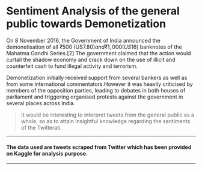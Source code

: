 # Sentiment Analysis of the general public towards Demonetization


On 8 November 2016, the Government of India announced the demonetisation of all ₹500 (US$7.80) and ₹1,000 (US$16) banknotes of the Mahatma Gandhi Series.[2] The government claimed that the action would curtail the shadow economy and crack down on the use of illicit and counterfeit cash to fund illegal activity and terrorism.

Demonetization initially received support from several bankers as well as from some international commentators.However it was heavily criticised by members of the opposition parties, leading to debates in both houses of parliament and triggering organised protests against the government in several places across India.

> It would be interesting to interpret tweets from the general public as a whole, so as to attain insightful knowledge regarding the sentiments of the Twitterati.

* * *

#### The data used are tweets scraped from Twitter which has been provided on Kaggle for analysis purpose. 

* * *
